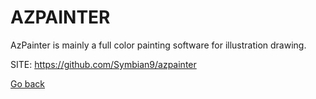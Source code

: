 # AZPAINTER

 AzPainter is mainly a full color painting software for
 illustration drawing.
 
 SITE: https://github.com/Symbian9/azpainter

 [Go back](./)
